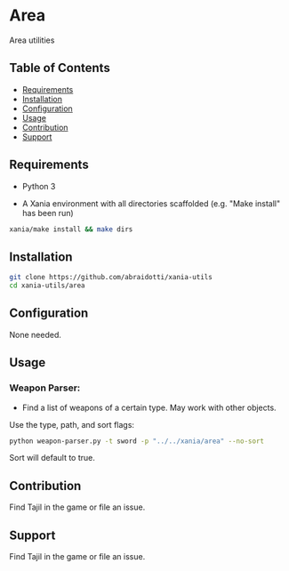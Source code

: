 # Area

Area utilities

## Table of Contents

- [Requirements](#Requirements)
- [Installation](#Installation)
- [Configuration](#Configuration)
- [Usage](#Usage)
- [Contribution](#Contribution)
- [Support](#Support)

## Requirements

- Python 3

- A Xania environment with all directories scaffolded (e.g. "Make install" has been run)

```bash
xania/make install && make dirs
```

## Installation

```bash
git clone https://github.com/abraidotti/xania-utils
cd xania-utils/area
```

## Configuration

None needed.

## Usage

### Weapon Parser:

- Find a list of weapons of a certain type. May work with other objects.

Use the type, path, and sort flags:

```bash
python weapon-parser.py -t sword -p "../../xania/area" --no-sort
```

Sort will default to true.

## Contribution

Find Tajil in the game or file an issue.

## Support

Find Tajil in the game or file an issue.
